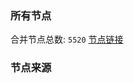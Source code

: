 ### 所有节点
合并节点总数: `5520`
[节点链接](https://github.com/rzhy1/33/raw/master/sub/sub_merge_base64.txt)

### 节点来源
